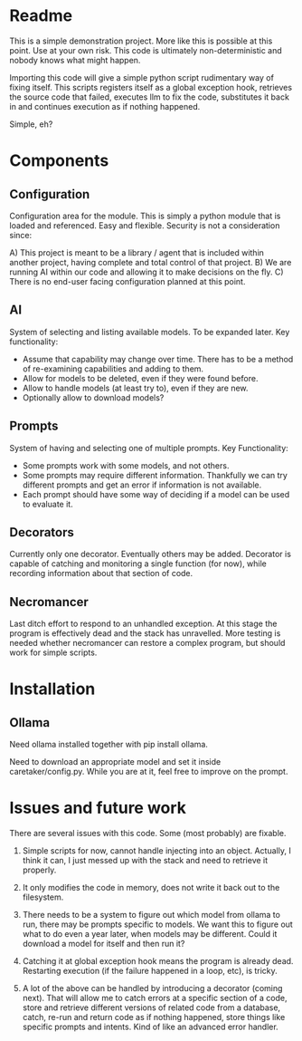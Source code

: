 # Readme

This is a simple demonstration project. More like this is possible at this point. Use at your own risk. This code is ultimately non-deterministic and nobody knows what might happen.

Importing this code will give a simple python script rudimentary way of fixing itself.
This scripts registers itself as a global exception hook, retrieves the source code that failed, executes llm to fix the code, substitutes it back in and continues execution as if nothing happened.

Simple, eh?

# Components

## Configuration

Configuration area for the module. This is simply a python module that is loaded and referenced. Easy and flexible. Security is not a consideration since:

A) This project is meant to be a library / agent that is included within another project, having complete and total control of that project.
B) We are running AI within our code and allowing it to make decisions on the fly. 
C) There is no end-user facing configuration planned at this point.

## AI
System of selecting and listing available models. To be expanded later. 
Key functionality:
- Assume that capability may change over time. There has to be a method of re-examining capabilities and adding to them.
- Allow for models to be deleted, even if they were found before. 
- Allow to handle models (at least try to), even if they are new.
- Optionally allow to download models?

## Prompts
System of having and selecting one of multiple prompts. 
Key Functionality:
- Some prompts work with some models, and not others.
- Some prompts may require different information. Thankfully we can try different prompts and get an error if information is not available.
- Each prompt should have some way of deciding if a model can be used to evaluate it.

## Decorators

Currently only one decorator. Eventually others may be added.
Decorator is capable of catching and monitoring a single function (for now), while recording information about that section of code. 


## Necromancer

Last ditch effort to respond to an unhandled exception. At this stage the program is effectively dead and the stack has unravelled. More testing is needed whether necromancer can restore a complex program, but should work for simple scripts.


# Installation

## Ollama

Need ollama installed together with 
pip install ollama.

Need to download an appropriate model and set it inside caretaker/config.py. While you are at it, feel free to improve on the prompt.




# Issues and future work

There are several issues with this code. Some (most probably) are fixable.

1. Simple scripts for now, cannot handle injecting into an object. Actually, I think it can, I just messed up with the stack and need to retrieve it properly.

2. It only modifies the code in memory, does not write it back out to the filesystem. 

3. There needs to be a system to figure out which model from ollama to run, there may be prompts specific to models. We want this to figure out what to do even a year later, when models may be different. Could it download a model for itself and then run it?

4. Catching it at global exception hook means the program is already dead. Restarting execution (if the failure happened in a loop, etc), is tricky.

5. A lot of the above can be handled by introducing a decorator (coming next). That will allow me to catch errors at a specific section of a code, store and retrieve different versions of related code from a database, catch, re-run and return code as if nothing happened, store things like specific prompts and intents. Kind of like an advanced error handler.

